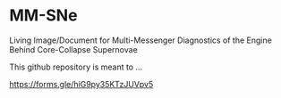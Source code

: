 # MM-SNe
Living Image/Document for Multi-Messenger Diagnostics of the Engine Behind Core-Collapse Supernovae

This github repository is meant to ...

https://forms.gle/hiG9py35KTzJUVpv5


